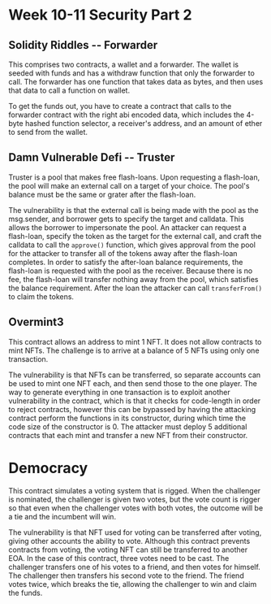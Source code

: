 # Week 10-11 Security Part 2

## Solidity Riddles -- Forwarder

This comprises two contracts, a wallet and a forwarder. The wallet is seeded with funds and has a withdraw function that only the forwarder to call. The forwarder has one function that takes data as bytes, and then uses that data to call a function on wallet.

To get the funds out, you have to create a contract that calls to the forwarder contract with the right abi encoded data, which includes the 4-byte hashed function selector, a receiver's address, and an amount of ether to send from the wallet.

## Damn Vulnerable Defi -- Truster

Truster is a pool that makes free flash-loans. Upon requesting a flash-loan, the pool will make an external call on a target of your choice. The pool's balance must be the same or grater after the flash-loan.

The vulnerability is that the external call is being made with the pool as the msg.sender, and borrower gets to specify the target and calldata. This allows the borrower to impersonate the pool. An attacker can request a flash-loan, specify the token as the target for the external call, and craft the calldata to call the `approve()` function, which gives approval from the pool for the attacker to transfer all of the tokens away after the flash-loan completes. In order to satisfy the after-loan balance requirements, the flash-loan is requested with the pool as the receiver. Because there is no fee, the flash-loan will transfer nothing away from the pool, which satisfies the balance requirement. After the loan the attacker can call `transferFrom()` to claim the tokens.

## Overmint3

This contract allows an address to mint 1 NFT. It does not allow contracts to
mint NFTs. The challenge is to arrive at a balance of 5 NFTs using only one
transaction.

The vulnerability is that NFTs can be transferred, so separate accounts can be
used to mint one NFT each, and then send those to the one player. The way to
generate everything in one transaction is to exploit another vulnerability in
the contract, which is that it checks for code-length in order to reject
contracts, however this can be bypassed by having the attacking contract perform
the functions in its constructor, during which time the code size of the
constructor is 0. The attacker must deploy 5 additional contracts that each
mint and transfer a new NFT from their constructor.

# Democracy

This contract simulates a voting system that is rigged. When the challenger is
nominated, the challenger is given two votes, but the vote count is rigger so
that even when the challenger votes with both votes, the outcome will be a tie
and the incumbent will win.

The vulnerability is that NFT used for voting can be transferred after voting,
giving other accounts the ability to vote. Although this contract prevents
contracts from voting, the voting NFT can still be transferred to another EOA.
In the case of this contract, three votes need to be cast. The challenger
transfers one of his votes to a friend, and then votes for himself. The
challenger then transfers his second vote to the friend. The friend votes
twice, which breaks the tie, allowing the challenger to win and claim the funds.
